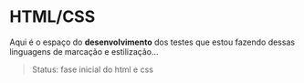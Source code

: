 <h1>HTML/CSS</h1>
<p>Aqui é o espaço do <b>desenvolvimento</b> dos testes que estou fazendo dessas linguagens de marcação e estilização...</p>

> Status: fase inicial do html e css




